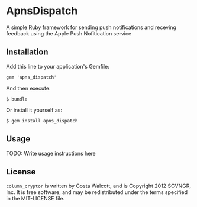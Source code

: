 # ApnsDispatch

A simple Ruby framework for sending push notifications and receving feedback using the Apple Push Nofitication service

## Installation

Add this line to your application's Gemfile:

    gem 'apns_dispatch'

And then execute:

    $ bundle

Or install it yourself as:

    $ gem install apns_dispatch

## Usage

TODO: Write usage instructions here


## License

`column_cryptor` is written by Costa Walcott, and is Copyright 2012 SCVNGR, Inc. It is free software, and may be redistributed under the terms specified in the MIT-LICENSE file.
